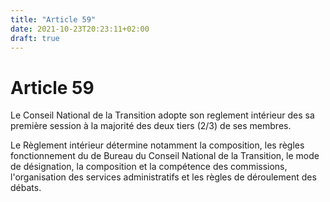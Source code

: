 ```yaml
---
title: "Article 59"
date: 2021-10-23T20:23:11+02:00
draft: true
---
```


# Article 59

Le Conseil National de la Transition adopte son reglement intérieur des sa première session à la majorité des deux tiers (2/3) de ses membres.

Le Règlement intérieur détermine notamment la composition, les règles fonctionnement du de Bureau du Conseil National de la Transition, le mode de désignation, la composition et la compétence des commissions, l'organisation des services administratifs et les règles de déroulement des débats.
